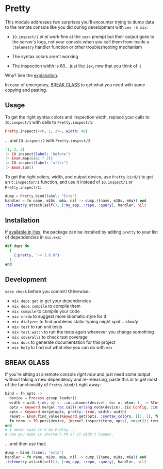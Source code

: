 # Pretty

This module addresses two surprises you'll encounter trying to dump data to the remote console
like you did during development with `iex -S mix`:

* `IO.inspect/1` _et al_ work fine at the `iex>` prompt but their output goes to the server's
  logs, not your console when you call them from inside a `:telemetry` handler function or other
  troubleshooting mechanism

* The syntax colors aren't working

* The inspection width is 80&hellip; just like `iex`, now that you think of it

Why? See the [explanation](EXPLAIN.md).

In case of emergency, [BREAK GLASS](#break-glass) to get what you need with some copying and
pasting.

## Usage

To get the right syntax colors and inspection width, replace your calls to `IO.inspect/1` with
calls to `Pretty.inspect/1`:

```elixir
Pretty.inspect(<<0, 1, 2>>, width: 40)
```

... and `IO.inspect/2` with `Pretty.inspect/2`:

```elixir
[1, 2, 3]
|> IO.inspect(label: "before")
|> Enum.map(&(&1 * 2))
|> IO.inspect(label: "after")
|> Enum.sum()
```

To get the right colors, width, and output device, use `Pretty.bind/1` to get an `t:inspector/1`
function, and use it instead of `IO.inspect/1` or `Pretty.inspect/1`:

```elixir
dump = Pretty.bind(label: "Ecto")
handler = fn name, m10s, m6a, nil -> dump.({name, m10s, m6a}) end
:telemetry.attach(self(), [:my_app, :repo, :query], handler, nil)
```

## Installation

If [available in Hex](https://hex.pm/docs/publish), the package can be installed by adding
`pretty` to your list of dependencies in `mix.exs`:

```elixir
def deps do
  [
    {:pretty, "~> 1.0.0"}
  ]
end
```

## Development

`make check` before you commit! Otherwise:

* `mix deps.get` to get your dependencies
* `mix deps.compile` to compile them
* `mix compile` to compile your code
* `mix credo` to suggest more idiomatic style for it
* `mix dialyzer` to find problems static typing might spot... *slowly*
* `mix test` to run unit tests
* `mix test.watch` to run the tests again whenever you change something
* `mix coveralls` to check test coverage
* `mix docs` to generate documentation for this project
* `mix help` to find out what else you can do with `mix`

## BREAK GLASS

If you're sitting at a remote console _right now_ and just need some output without taking a new
dependency and re-releasing, paste this in to get most of the functionality of `Pretty.bind/1`
right away:

```elixir
bind = fn opts ->
  device = Process.group_leader()
  width = with {:ok, n} <- :io.columns(device), do: n, else: (_ -> %Inspect.Opts{}.width)
  opts = Keyword.merge(:rpc.call(:erlang.node(device), IEx.Config, :inspect_opts, []), opts)
  opts = Keyword.merge(opts, pretty: true, width: width)
  reset = Enum.find_value(Keyword.get(opts, :syntax_colors, []), [], fn _ -> IO.ANSI.reset() end)
  fn term -> IO.puts(device, [Kernel.inspect(term, opts), reset]); term end
end
# I never said it'd be Pretty...
# Can you make it shorter? PR or it didn't happen.
```

... and then use that:

```elixir
dump = bind.(label: "ecto")
handler = fn name, m10s, m6a, nil -> dump.({name, m10s, m6a}) end
:telemetry.attach(self(), [:my_app, :repo, :query], handler, nil)
```
